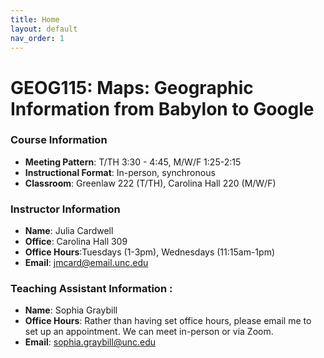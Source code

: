 ```yaml
---
title: Home
layout: default
nav_order: 1
---
```


# GEOG115: Maps: Geographic Information from Babylon to Google 

### Course Information
- **Meeting Pattern**: T/TH 3:30 - 4:45, M/W/F 1:25-2:15
- **Instructional Format**: In-person, synchronous
- **Classroom**:  Greenlaw 222 (T/TH), Carolina Hall 220 (M/W/F) 

### Instructor Information
- **Name**: Julia Cardwell
- **Office**: Carolina Hall 309
- **Office Hours**:Tuesdays (1-3pm), Wednesdays (11:15am-1pm)
- **Email**: jmcard@email.unc.edu

### Teaching Assistant Information :
- **Name**: Sophia Graybill
- **Office Hours**: Rather than having set office hours, please email me to set up an appointment. We can meet in-person or via Zoom.
- **Email**: sophia.graybill@unc.edu


